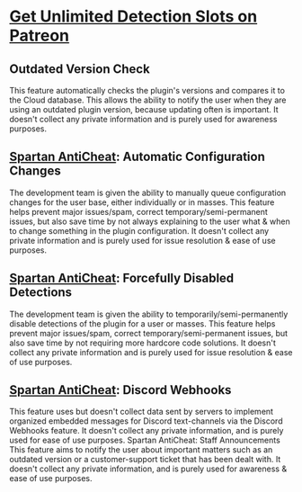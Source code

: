 # <a href="https://vagdedes.com/patreon">Get Unlimited Detection Slots on Patreon</a>

## Outdated Version Check
This feature automatically checks the plugin's versions and compares it to the Cloud database. This allows the ability to notify the user when they are using an outdated plugin version, because updating often is important. It doesn't collect any private information and is purely used for awareness purposes.

## <a href="https://github.com/Vagdedes/Spartan-AntiCheat">Spartan AntiCheat</a>: Automatic Configuration Changes
The development team is given the ability to manually queue configuration changes for the user base, either individually or in masses. This feature helps prevent major issues/spam, correct temporary/semi-permanent issues, but also save time by not always explaining to the user what & when to change something in the plugin configuration. It doesn't collect any private information and is purely used for issue resolution & ease of use purposes.

## <a href="https://github.com/Vagdedes/Spartan-AntiCheat">Spartan AntiCheat</a>: Forcefully Disabled Detections
The development team is given the ability to temporarily/semi-permanently disable detections of the plugin for a user or masses. This feature helps prevent major issues/spam, correct temporary/semi-permanent issues, but also save time by not requiring more hardcore code solutions. It doesn't collect any private information and is purely used for issue resolution & ease of use purposes.

## <a href="https://github.com/Vagdedes/Spartan-AntiCheat">Spartan AntiCheat</a>: Discord Webhooks
This feature uses but doesn't collect data sent by servers to implement organized embedded messages for Discord text-channels via the Discord Webhooks feature. It doesn't collect any private information, and is purely used for ease of use purposes.
Spartan AntiCheat: Staff Announcements
This feature aims to notify the user about important matters such as an outdated version or a customer-support ticket that has been dealt with. It doesn't collect any private information, and is purely used for awareness & ease of use purposes.
